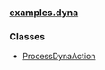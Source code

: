 ### [examples.dyna](package-summary.html.md)

### Classes

-   [ProcessDynaAction](ProcessDynaAction.html.md)


